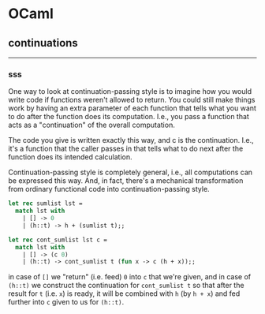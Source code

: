 # OCaml

## continuations

---

### sss

One way to look at continuation-passing style is to imagine how you would write code if functions weren't allowed to return. You could still make things work by having an extra parameter of each function that tells what you want to do after the function does its computation. I.e., you pass a function that acts as a "continuation" of the overall computation.

The code you give is written exactly this way, and c is the continuation. I.e., it's a function that the caller passes in that tells what to do next after the function does its intended calculation.

Continuation-passing style is completely general, i.e., all computations can be expressed this way. And, in fact, there's a mechanical transformation from ordinary functional code into continuation-passing style.

```ocaml
let rec sumlist lst =
  match lst with
    | [] -> 0
    | (h::t) -> h + (sumlist t);;
```
<!-- .element: data-thebe-executable-ocaml data-language="text/x-ocaml" -->

```ocaml
let rec cont_sumlist lst c =
  match lst with
    | [] -> (c 0)
    | (h::t) -> cont_sumlist t (fun x -> c (h + x));;
```
<!-- .element: data-thebe-executable-ocaml data-language="text/x-ocaml" -->

in case of `[]` we "return" (i.e. feed) `0` into `c` that we're given, and in case of `(h::t)` we construct the continuation for `cont_sumlist t` so that after the result for `t` (i.e. `x`) is ready, it will be combined with `h` (by `h + x`) and fed further into `c` given to us for `(h::t)`.
